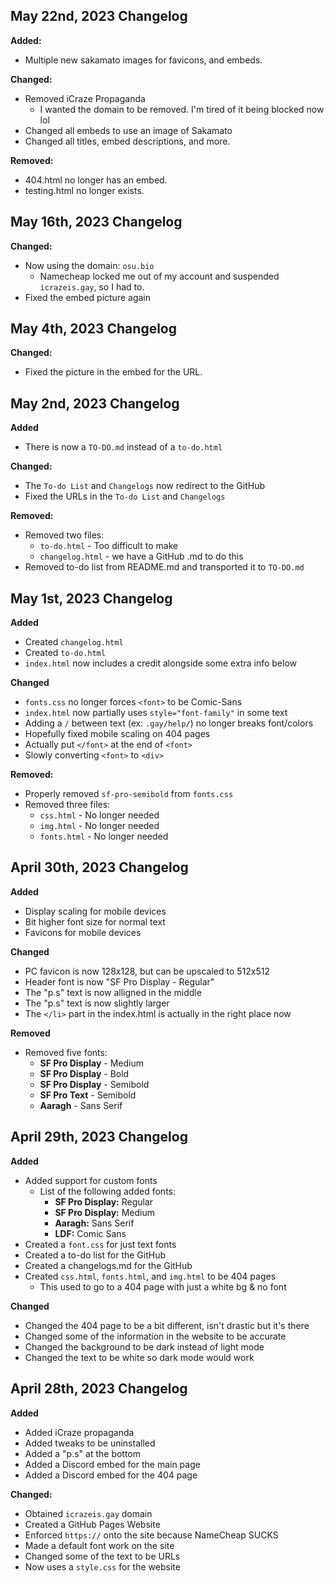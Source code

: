 ## May 22nd, 2023 Changelog
**Added:**
- Multiple new sakamato images for favicons, and embeds.

**Changed:**
- Removed iCraze Propaganda
  - I wanted the domain to be removed. I'm tired of it being blocked now lol
- Changed all embeds to use an image of Sakamato
- Changed all titles, embed descriptions, and more.

**Removed:**
- 404.html no longer has an embed.
- testing.html no longer exists.

## May 16th, 2023 Changelog
**Changed:**
- Now using the domain: `osu.bio`
  - Namecheap locked me out of my account and suspended `icrazeis.gay`, so I had to.
- Fixed the embed picture again

## May 4th, 2023 Changelog
**Changed:**
- Fixed the picture in the embed for the URL.

## May 2nd, 2023 Changelog
**Added**
- There is now a `TO-DO.md` instead of a `to-do.html`

**Changed:**
- The `To-do List` and `Changelogs` now redirect to the GitHub
- Fixed the URLs in the `To-do List` and `Changelogs`

**Removed:**
- Removed two files:
  - `to-do.html` - Too difficult to make
  - `changelog.html` - we have a GitHub .md to do this
- Removed to-do list from README.md and transported it to `TO-DO.md`

## May 1st, 2023 Changelog
**Added**
- Created `changelog.html`
- Created `to-do.html`
- `index.html` now includes a credit alongside some extra info below

**Changed**
- `fonts.css` no longer forces `<font>` to be Comic-Sans
- `index.html` now partially uses `style="font-family"` in some text
- Adding a `/` between text (ex: `.gay/help/`) no longer breaks font/colors
- Hopefully fixed mobile scaling on 404 pages
- Actually put `</font>` at the end of `<font>`
- Slowly converting `<font>` to `<div>`

**Removed:**
- Properly removed `sf-pro-semibold` from `fonts.css`
- Removed three files:
  - `css.html` - No longer needed
  - `img.html` - No longer needed
  - `fonts.html` - No longer needed
## April 30th, 2023 Changelog
**Added**
- Display scaling for mobile devices
- Bit higher font size for normal text
- Favicons for mobile devices

**Changed**
- PC favicon is now 128x128, but can be upscaled to 512x512
- Header font is now "SF Pro Display - Regular"
- The "p.s" text is now alligned in the middle
- The "p.s" text is now slightly larger
- The `</li>` part in the index.html is actually in the right place now

**Removed**
- Removed five fonts:
  - **SF Pro Display** - Medium
  - **SF Pro Display** - Bold
  - **SF Pro Display** - Semibold
  - **SF Pro Text** - Semibold
  - **Aaragh** - Sans Serif

## April 29th, 2023 Changelog
**Added**
- Added support for custom fonts
  - List of the following added fonts:
    - **SF Pro Display:** Regular
    - **SF Pro Display:** Medium
    - **Aaragh:** Sans Serif
    - **LDF:** Comic Sans
- Created a `font.css` for just text fonts
- Created a to-do list for the GitHub
- Created a changelogs.md for the GitHub
- Created `css.html`, `fonts.html`, and `img.html` to be 404 pages
  - This used to go to a 404 page with just a white bg & no font

**Changed**
- Changed the 404 page to be a bit different, isn't drastic but it's there
- Changed some of the information in the website to be accurate
- Changed the background to be dark instead of light mode
- Changed the text to be white so dark mode would work

## April 28th, 2023 Changelog
**Added**
- Added iCraze propaganda
- Added tweaks to be uninstalled
- Added a "p.s" at the bottom
- Added a Discord embed for the main page
- Added a Discord embed for the 404 page

**Changed:**
- Obtained `icrazeis.gay` domain
- Created a GitHub Pages Website
- Enforced `https://` onto the site because NameCheap SUCKS
- Made a default font work on the site
- Changed some of the text to be URLs
- Now uses a `style.css` for the website
